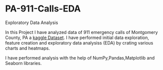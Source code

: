 # PA-911-Calls-EDA
Exploratory Data Analysis


In this Project I have analyzed data of 911 emergency calls of Montgomery County, PA a [kaggle Dataset]([url](https://www.kaggle.com/datasets/mchirico/montcoalert)). I have performed initial data exploration, feature creation and exploratory data analysiss (EDA) by crating various charts and heatmaps.

I have performed analysis with the help of NumPy,Pandas,Matplotlib and Seaborn libraries.

